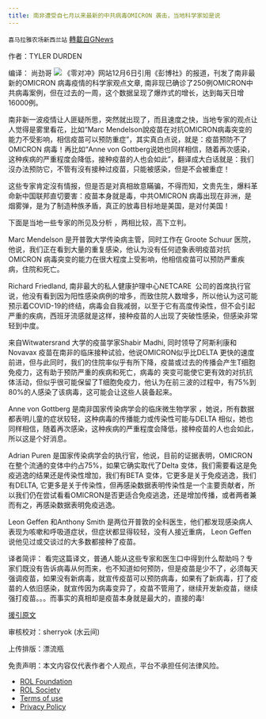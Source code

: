 ```yaml
---
title: 南非遭受自七月以来最新的中共病毒OMICRON 袭击，当地科学家如是说
---
```

`喜马拉雅农场新西兰站` [轉載自GNews](https://gnews.org/zh-hans/1734093/)

作者：TYLER DURDEN

编译： 尚劲哥
![](https://assets.gnews.org/wp-content/uploads/2021/12/image002-7.jpg)
《零对冲》网站12月6日引用《彭博社》的报道，刊发了南非最新的OMICRON 病毒疫情的科学家观点文章, 南非现已确诊了250例OMICRON中共病毒案例，但在过去的一周，这个数据呈现了爆炸式的增长，达到每天日增16000例。

南非新一波疫情让人匪疑所思，突然就出现了，而且速度之快，当地专家的观点让人觉得是雾里看花，比如“Marc Mendelson說疫苗在对抗OMICRON病毒突变的能力不受影响，相信疫苗可以预防重症”，其实真白点说，就是：疫苗预防不了OMICRON 病毒！再比如“Anne von Gottberg说她也同样相信，随着再次感染，这种疾病的严重程度会降低，接种疫苗的人也会如此”，翻译成大白话就是：我们沒办法预防它，不管有沒有接种过疫苗，只能被感染，但是不会被重症！

这些专家肯定沒有情报，但是否是对真相故意瞞骗，不得而知，文贵先生，爆料革命新中国联邦直切要害：疫苗本身就是毒，中共OMICRON 病毒出现在非洲，是烟雾弹，是为了制造种族矛盾，真正的放毒目标地是美国，是对付美国！

下面是当地一些专家的所见及分析 ，两相比较，高下立判。

Marc Mendelson 是开普敦大学传染病主管，同时工作在 Groote Schuur 医院，他说，我们正在看到大量的重复感染，他认为没有任何迹象表明疫苗对抗 OMICRON 病毒突变的能力在很大程度上受影响，他相信疫苗可以预防严重疾病，住院和死亡。

Richard Friedland, 南非最大的私人健康护理中心NETCARE  公司的首席执行官说，他没有看到因为阳性感染病例的增多，而致住院人数增多，所以他认为这可能预示着COVID-19的终结，病毒会自我减弱，以至于它有高度传染性，但不会引起严重的疾病，西班牙流感就是这样，接种疫苗的人出现了突破性感染，但感染非常轻到中度。

来自Witwatersrand 大学的疫苗学家Shabir Madhi, 同时领导了阿斯利康和Novavax 疫苗在南非的临床接种试验，他说OMICRON似乎比DELTA 更快的速度前进，但与此同时，我们的住院率似乎有所下降，疫苗或过去的传播会产生T细胞免疫力，这有助于预防严重的疾病和死亡，病毒的 突变可能使它更有效的对抗抗体活动，但似乎很可能保留了T细胞免疫力，他认为在前三波的过程中，有75%到80%的人感染了该病毒，这可能会让这些人装备起来。

Anne von Gottberg 是南非国家传染病学会的临床微生物学家 ，她说，所有数据都表明儿童的症状较轻，这种病毒的传播能力或传染性可能与DELTA 相似，她也同样相信，随着再次感染，这种疾病的严重程度会降低，接种疫苗的人也会如此，所以这是个好消息。

Adrian Puren 是国家传染病学会的执行官，他说，目前的证据表明，OMICRON在整个流通的变体中约占75%，如果它确实取代了Delta 变体，我们需要看这是免疫逃逸的结果还是传染性增加，我们有BETA 变体，它更多是关于免疫逃逸，我们有DELTA, 它更多是关于传染性，但再感染数据表明传染性是一个主要贡献者，所以我们仍在尝试看看OMICRON是否更适合免疫逃逸，还是增加传播，或者两者兼而有之，再感染数据表明免疫逃逸。

Leon Geffen 和Anthony Smith 是两位开普敦的全科医生，他们都发现感染病人表现为咳嗽和呼吸道症状，但症状都显得较轻，没有人接近重病， Leon Geffen说他见过或交谈过的大多数都接种了疫苗。

译者简评： 看完这篇译文，普通人能从这些专家和医生口中得到什么帮助吗？专家们既没有告诉病毒从何而来，也不知道如何预防，但是疫苗是少不了，必须每天强调疫苗，如果没有新病毒，就宣传疫苗可以预防病毒，如果有了新病毒，打了疫苗的人依旧感染，就宣传因为病毒变异了，疫苗不管用了，继续开发新疫苗，继续强打疫苗。。。而事实的真相却是疫苗本身就是最大的，直接的毒!

[援引原文](https://www.zerohedge.com/markets/south-africa-suffers-most-new-covid-cases-july-scientists-ground-weigh)

审核校对：sherryok (水云间)

上传排版：漂流瓶

 

免责声明：本文内容仅代表作者个人观点，平台不承担任何法律风险。

- [ROL Foundation](https://rolfoundation.org/)
- [ROL Society](https://rolsociety.org/)
- [Terms of use](https://gnews.org/terms-of-use-3/)
- [Privacy Policy](https://gnews.org/privacy-policy/)
